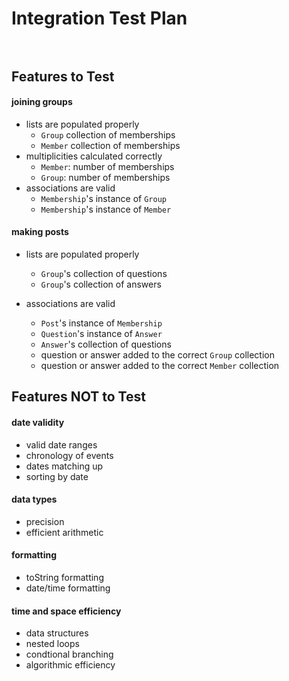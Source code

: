 # Integration Test Plan <br><br>

## Features to Test
#### joining groups
- lists are populated properly
	* `Group` collection of memberships
	* `Member` collection of memberships
- multiplicities calculated correctly
	* `Member`: number of memberships
	* `Group`: number of memberships
- associations are valid
	* `Membership`'s instance of `Group`
	* `Membership`'s instance of `Member`

#### making posts
- lists are populated properly
	* `Group`'s collection of questions
	* `Group`'s collection of answers

- associations are valid
	* `Post`'s instance of `Membership`
	* `Question`'s instance of `Answer`
	* `Answer`'s collection of questions
	* question or answer added to the correct `Group` collection
	* question or answer added to the correct `Member` collection


## Features NOT to Test
#### date validity
- valid date ranges
- chronology of events
- dates matching up
- sorting by date

#### data types
- precision
- efficient arithmetic

#### formatting
- toString formatting
- date/time formatting

#### time and space efficiency
- data structures
- nested loops
- condtional branching
- algorithmic efficiency

